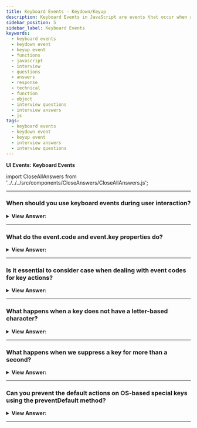 ```yaml
---
title: Keyboard Events - Keydown/Keyup
description: Keyboard Events in JavaScript are events that occur when a user interacts with a keyboard. They are triggered by the user's keyboard. - JavaScript Interview Questions & Answers
sidebar_position: 5
sidebar_label: Keyboard Events
keywords:
  - keyboard events
  - keydown event
  - keyup event
  - functions
  - javascript
  - interview
  - questions
  - answers
  - response
  - technical
  - function
  - object
  - interview questions
  - interview answers
  - js
tags:
  - keyboard events
  - keydown event
  - keyup event
  - interview answers
  - interview questions
---
```


<head>
  <title>Keyboard Events - Keydown/Keyup | HelloJavaScript.info</title>
</head>

**UI Events: Keyboard Events**

import CloseAllAnswers from '../../../src/components/CloseAnswers/CloseAllAnswers.js';

<CloseAllAnswers />

---

### When should you use keyboard events during user interaction?

<details>
  <summary><strong>View Answer:</strong></summary>
  <div>
  <div><strong>Interview Response:</strong> When we wish to manage keyboard operations, we should utilize keyboard events (virtual keyboard also counts). For example, when there is a response to arrow keys Up and Down or hotkeys (including combinations of keys).
    </div>
  </div>
</details>

---

### What do the event.code and event.key properties do?

<details>
  <summary><strong>View Answer:</strong></summary>
  <div>
  <div><strong>Interview Response:</strong> The key property (event.key) of the event object allows us to extract the character, while the code property (event.code) of the event object allows us to extract the “physical key code”.<br/>For example, the same key Z can be suppressed with or without Shift. This behavior results in two distinct characters: lowercase z and uppercase Z.
    </div><br />

| **Key** | **event.key** | **event.code** |
| :------ | :------------ | :------------- |
| Z       | z (lowercase) | KeyZ           |
| Shift+Z | Z (uppercase) | KeyZ           |

  </div>
</details>

---

### Is it essential to consider case when dealing with event codes for key actions?

<details>
  <summary><strong>View Answer:</strong></summary>
  <div>
  <div><strong>Interview Response:</strong> Yes, the case is critical, and all event codes must utilize the Pascal case to obtain the correct return value; otherwise, they fail. Please avoid misspellings: it is KeyZ, not keyZ. The check-like event.code=="keyZ" won't function since the initial letter of "Key" needs capitalization.
    </div>
  </div>
</details>

---

### What happens when a key does not have a letter-based character?

<details>
  <summary><strong>View Answer:</strong></summary>
  <div>
  <div><strong>Interview Response:</strong> Shift, F1, and other special keys. Event.key is roughly equivalent to event.code for such keys. Please keep in mind that event.code defines which key gets pushed. For example, most keyboards include two Shift keys: one on the left and one on the right. The event.code informs us which one was pushed, whereas the event.key determines the "meaning" of the key: what it is (a "Shift").
    </div><br />

Example:

| **Key**   | **event.key** | **event.code**          |
| :-------- | :------------ | :---------------------- |
| F1        | F1            | F1                      |
| Backspace | Backspace     | Backspace               |
| Shift     | Shift         | ShiftRight or ShiftLeft |

  </div>
</details>

---

### What happens when we suppress a key for more than a second?

<details>
  <summary><strong>View Answer:</strong></summary>
  <div>
  <div><strong>Interview Response:</strong> If we suppress a key over an extended period of time, it begins to "auto-repeat": the keydown triggers repeatedly, and when the key is released, we eventually receive keyup. As a result, having numerous keydowns and a single keyup is rather usual. The event object's event.repeat attribute equates to true for events triggered by auto-repeat.
    </div>
  </div>
</details>

---

### Can you prevent the default actions on OS-based special keys using the preventDefault method?

<details>
  <summary><strong>View Answer:</strong></summary>
  <div>
  <div><strong>Interview Response:</strong> No, except for OS-based special keys, preventing the default action on keydown cancels most of them. On Windows, for example, Alt+F4 dismisses the current browser window. And there is no way to halt it by disabling JavaScript's default action. Any activity outside of the browser's scope, such as shutting the browser window, is not captured by the browser, classifying it as an OS-level event.
    </div>
  </div>
</details>

---
